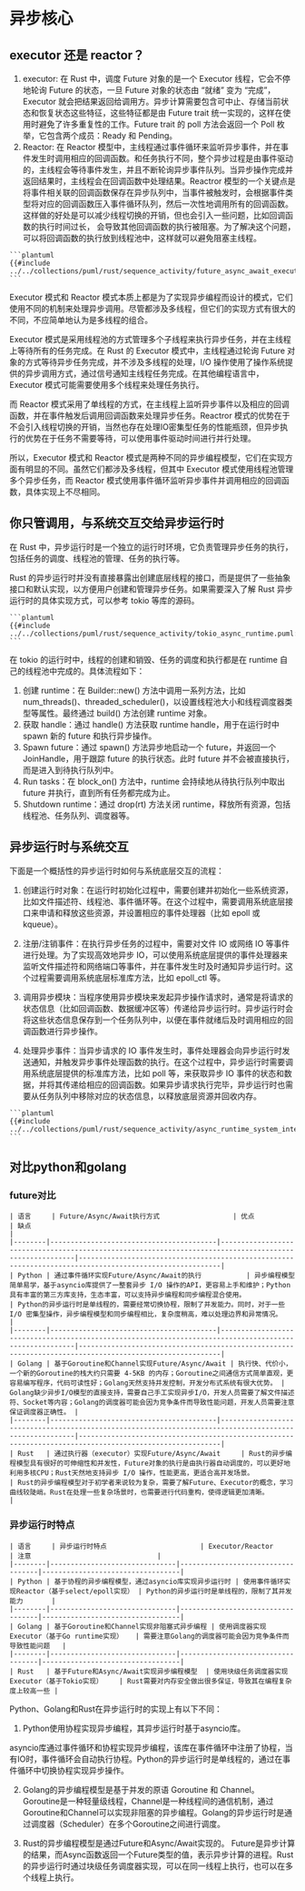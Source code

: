 # 异步核心

<!--ts-->


<!-- Created by https://github.com/ekalinin/github-markdown-toc -->
<!-- Added by: runner, at: Sat May 13 07:30:55 UTC 2023 -->

<!--te-->

## executor 还是 reactor？

1. executor:
   在 Rust 中，调度 Future 对象的是一个 Executor 线程，它会不停地轮询 Future 的状态，一旦 Future 对象的状态由 “就绪” 变为
   “完成”，Executor 就会把结果返回给调用方。异步计算需要包含可中止、存储当前状态和恢复状态这些特征，这些特征都是由 Future
   trait 统一实现的，这样在使用时避免了许多重复性的工作。Future trait 的 poll 方法会返回一个 Poll 枚举，它包含两个成员：Ready
   和 Pending。
2. Reactor:
   在 Reactor
   模型中，主线程通过事件循环来监听异步事件，并在事件发生时调用相应的回调函数。和任务执行不同，整个异步过程是由事件驱动的，主线程会等待事件发生，并且不断轮询异步事件队列。当异步操作完成并返回结果时，主线程会在回调函数中处理结果。Reactror
   模型的一个关键点是将事件相关联的回调函数保存在异步队列中，当事件被触发时，会根据事件类型将对应的回调函数压入事件循环队列，然后一次性地调用所有的回调函数。这样做的好处是可以减少线程切换的开销，但也会引入一些问题，比如回调函数的执行时间过长，
   会导致其他回调函数的执行被阻塞。为了解决这个问题，可以将回调函数的执行放到线程池中，这样就可以避免阻塞主线程。

~~~admonish warn title='rust的future/async/await如何运行' collapsible=true
```plantuml
{{#include ../../collections/puml/rust/sequence_activity/future_async_await_executor.puml:1:}}
```
~~~

Executor 模式和 Reactor 模式本质上都是为了实现异步编程而设计的模式，它们使用不同的机制来处理异步调用。尽管都涉及多线程，但它们的实现方式有很大的不同，不应简单地认为是多线程的组合。

Executor 模式是采用线程池的方式管理多个子线程来执行异步任务，并在主线程上等待所有的任务完成。在 Rust 的 Executor
模式中，主线程通过轮询 Future 对象的方式等待异步任务完成，并不涉及多线程的处理，I/O
操作使用了操作系统提供的异步调用方式，通过信号通知主线程任务完成。在其他编程语言中，Executor 模式可能需要使用多个线程来处理任务执行。

而 Reactor 模式采用了单线程的方式，在主线程上监听异步事件以及相应的回调函数，并在事件触发后调用回调函数来处理异步任务。Reactror
模式的优势在于不会引入线程切换的开销，当然也存在处理IO密集型任务的性能瓶颈，但异步执行的优势在于任务不需要等待，可以使用事件驱动时间进行并行处理。

所以，Executor 模式和 Reactor 模式是两种不同的异步编程模型，它们在实现方面有明显的不同。虽然它们都涉及多线程，但其中
Executor 模式使用线程池管理多个异步任务，而 Reactor 模式使用事件循环监听异步事件并调用相应的回调函数，具体实现上不尽相同。

## 你只管调用，与系统交互交给异步运行时

在 Rust 中，异步运行时是一个独立的运行时环境，它负责管理异步任务的执行，包括任务的调度、线程池的管理、任务的执行等。

Rust 的异步运行时并没有直接暴露出创建底层线程的接口，而是提供了一些抽象接口和默认实现，以方便用户创建和管理异步任务。如果需要深入了解
Rust 异步运行时的具体实现方式，可以参考 tokio 等库的源码。

~~~admonish warn title='以tokio异步运行时为例' collapsible=true
```plantuml
{{#include ../../collections/puml/rust/sequence_activity/tokio_async_runtime.puml:1:}}
```
~~~

在 tokio 的运行时中，线程的创建和销毁、任务的调度和执行都是在 runtime 自己的线程池中完成的。具体流程如下：

1. 创建 runtime：在 Builder::new() 方法中调用一系列方法，比如 num_threads()、threaded_scheduler()，以设置线程池大小和线程调度器类型等属性。最终通过
   build() 方法创建 runtime 对象。
2. 获取 handle：通过 handle() 方法获取 runtime handle，用于在运行时中 spawn 新的 future 和执行异步操作。
3. Spawn future：通过 spawn() 方法异步地启动一个 future，并返回一个 JoinHandle，用于跟踪 future 的执行状态。此时 future
   并不会被直接执行，而是进入到待执行队列中。
4. Run tasks：在 block_on() 方法中，runtime 会持续地从待执行队列中取出 future 并执行，直到所有任务都完成为止。
5. Shutdown runtime：通过 drop(rt) 方法关闭 runtime，释放所有资源，包括线程池、任务队列、调度器等。

## 异步运行时与系统交互

下面是一个概括性的异步运行时如何与系统底层交互的流程：

1. 创建运行时对象：在运行时初始化过程中，需要创建并初始化一些系统资源，比如文件描述符、线程池、事件循环等。在这个过程中，需要调用系统底层接口来申请和释放这些资源，并设置相应的事件处理器（比如
   epoll 或 kqueue）。

2. 注册/注销事件：在执行异步任务的过程中，需要对文件 IO 或网络 IO 等事件进行处理。为了实现高效地异步
   IO，可以使用系统底层提供的事件处理器来监听文件描述符和网络端口等事件，并在事件发生时及时通知异步运行时。这个过程需要调用系统底层标准库方法，比如
   epoll_ctl 等。

3. 调用异步模块：当程序使用异步模块来发起异步操作请求时，通常是将请求的状态信息（比如回调函数、数据缓冲区等）传递给异步运行时。异步运行时会将这些状态信息保存到一个任务队列中，以便在事件就绪后及时调用相应的回调函数进行异步操作。

4. 处理异步事件：当异步请求的 IO 事件发生时，事件处理器会向异步运行时发送通知，并触发异步事件处理函数的执行。在这个过程中，异步运行时需要调用系统底层提供的标准库方法，比如
   poll 等，来获取异步 IO 事件的状态和数据，并将其传递给相应的回调函数。如果异步请求执行完毕，异步运行时也需要从任务队列中移除对应的状态信息，以释放底层资源并回收内存。

~~~admonish warn title='一个更加简化的异步运行时泳道图' collapsible=true
```plantuml
{{#include ../../collections/puml/rust/sequence_activity/async_runtime_system_interact.puml:1:}}
```
~~~

## 对比python和golang

### future对比

```extended-markdown-table
| 语言     | Future/Async/Await执行方式                  | 优点                                                                                                     | 缺点                                                                                                      |
|--------|-----------------------------------------|--------------------------------------------------------------------------------------------------------|---------------------------------------------------------------------------------------------------------|
| Python | 通过事件循环实现Future/Async/Await的执行           | 异步编程模型简单易学，基于asyncio库提供了一整套异步 I/O 操作的API，更容易上手和维护；Python具有丰富的第三方库支持，生态丰富，可以支持异步编程和同步编程混合使用。            | Python的异步运行时是单线程的，需要经常切换协程，限制了并发能力。同时，对于一些I/O 密集型操作，异步编程模型和同步编程相比，复杂度稍高，难以处理边界和异常情况。                    |
|--------|-----------------------------------------|--------------------------------------------------------------------------------------------------------|---------------------------------------------------------------------------------------------------------|
| Golang | 基于Goroutine和Channel实现Future/Async/Await | 执行快、代价小，一个新的Goroutine的栈大约只需要 4-5KB 的内存；Goroutine之间通信方式简单直观，更容易编写程序，代码可读性好；Golang天然支持并发控制，开发分布式系统有很大优势。 | Golang缺少异步I/O模型的直接支持，需要自己手工实现异步I/O，开发人员需要了解文件描述符、Socket等内容；Golang的调度器可能会因为竞争条件而导致性能问题，开发人员需要注意保证调度器正确性。 |
|--------|-----------------------------------------|--------------------------------------------------------------------------------------------------------|---------------------------------------------------------------------------------------------------------|
| Rust   | 通过执行器（executor）实现Future/Async/Await     | Rust的异步编程模型具有很好的可伸缩性和并发性，Future对象的执行是由执行器自动调度的，可以更好地利用多核CPU；Rust天然地支持异步 I/O 操作，性能更高，更适合高并发场景。          | Rust的异步编程模型对于初学者来说较为复杂，需要了解Future、Executor的概念，学习曲线较陡峭。Rust在处理一些复杂场景时，也需要进行代码重构，使得逻辑更加清晰。                |
```

### 异步运行时特点

```extended-markdown-table
| 语言     | 异步运行时特点                       | Executor/Reactor                  | 注意                               |
|--------|-------------------------------|-----------------------------------|----------------------------------|
| Python | 基于协程的异步编程模型，通过asyncio库实现异步运行时 | 使用事件循环实现Reactor（基于select/epoll实现） | Python的异步运行时是单线程的，限制了其并发能力       |
|--------|-------------------------------|-----------------------------------|----------------------------------|
| Golang | 基于Goroutine和Channel实现非阻塞式异步编程 | 使用调度器实现Executor（基于Go runtime实现）   | 需要注意Golang的调度器可能会因为竞争条件而导致性能问题   |
|--------|-------------------------------|-----------------------------------|----------------------------------|
| Rust   | 基于Future和Async/Await实现异步编程模型  | 使用块级任务调度器实现Executor（基于Tokio实现）    | Rust需要对内存安全做出很多保证，导致其在编程复杂度上较高一些 |
```

Python、Golang和Rust在异步运行时的实现上有以下不同：

1. Python使用协程实现异步编程，其异步运行时基于asyncio库。

asyncio库通过事件循环和协程实现异步编程，该库在事件循环中注册了协程，当有IO时，事件循环会自动执行协程。Python的异步运行时是单线程的，通过在事件循环中切换协程实现异步操作。

2. Golang的异步编程模型是基于并发的原语 Goroutine 和 Channel。
   Goroutine是一种轻量级线程，Channel是一种线程间的通信机制，通过Goroutine和Channel可以实现非阻塞的异步编程。Golang的异步运行时是通过调度器（Scheduler）在多个Goroutine之间进行调度。

3. Rust的异步编程模型是通过Future和Async/Await实现的。
   Future是异步计算的结果，而Async函数返回一个Future类型的值，表示异步计算的进程。Rust的异步运行时通过块级任务调度器实现，可以在同一线程上执行，也可以在多个线程上执行。

